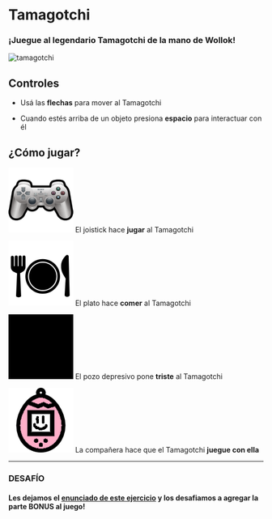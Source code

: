 # Tamagotchi

### ¡Juegue al legendario Tamagotchi de la mano de Wollok!

![tamagotchi](https://user-images.githubusercontent.com/4098184/31517558-b40ebb8a-af72-11e7-86ba-14fca32a72ce.gif)

## Controles
- Usá las **flechas** para mover al Tamagotchi

- Cuando estés arriba de un objeto presiona **espacio** para interactuar con él

## ¿Cómo jugar?
![juego](/assets/juego.png)
El joistick hace **jugar** al Tamagotchi

![comida](/assets/comida.png)
El plato hace **comer** al Tamagotchi

![pozo](/assets/pozo.jpg)
El pozo depresivo pone **triste** al Tamagotchi

![companiera](/assets/companiera-tamagotchi-contento.png)
La compañera hace que el Tamagotchi **juegue con ella**

----------

### DESAFÍO

#### Les dejamos el [enunciado de este ejercicio](https://docs.google.com/document/d/1jLvvIVhdqvE8F7HOyfrOz_fpYe8L7NKWC_fDKYup_2I/edit) y los desafiamos a agregar la parte BONUS al juego!

